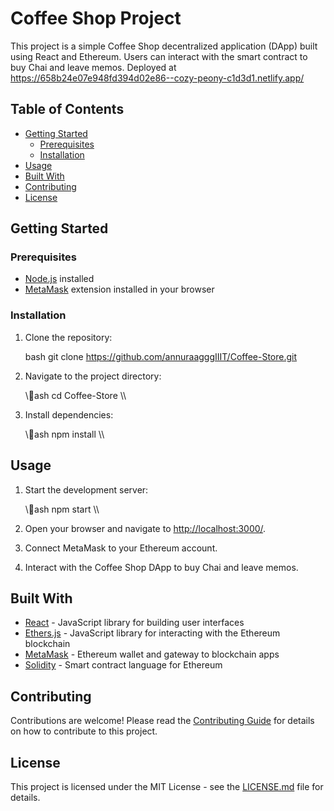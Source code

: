 ﻿# Coffee Shop Project

This project is a simple Coffee Shop decentralized application (DApp) built using React and Ethereum. Users can interact with the smart contract to buy Chai and leave memos.
Deployed at https://658b24e07e948fd394d02e86--cozy-peony-c1d3d1.netlify.app/
## Table of Contents

- [Getting Started](#getting-started)
  - [Prerequisites](#prerequisites)
  - [Installation](#installation)
- [Usage](#usage)
- [Built With](#built-with)
- [Contributing](#contributing)
- [License](#license)


## Getting Started

### Prerequisites

- [Node.js](https://nodejs.org/) installed
- [MetaMask](https://metamask.io/) extension installed in your browser

### Installation

1. Clone the repository:

   bash
   git clone https://github.com/annuraagggIIIT/Coffee-Store.git
   

2. Navigate to the project directory:

   \\\ash
   cd Coffee-Store
   \\\

3. Install dependencies:

   \\\ash
   npm install
   \\\


## Usage

1. Start the development server:

   \\\ash
   npm start
   \\\

2. Open your browser and navigate to [http://localhost:3000/](http://localhost:3000/).

3. Connect MetaMask to your Ethereum account.

4. Interact with the Coffee Shop DApp to buy Chai and leave memos.


## Built With

- [React](https://reactjs.org/) - JavaScript library for building user interfaces
- [Ethers.js](https://docs.ethers.io/v5/) - JavaScript library for interacting with the Ethereum blockchain
- [MetaMask](https://metamask.io/) - Ethereum wallet and gateway to blockchain apps
- [Solidity](https://docs.soliditylang.org/en/v0.8.19/) - Smart contract language for Ethereum


## Contributing

Contributions are welcome! Please read the [Contributing Guide](CONTRIBUTING.md) for details on how to contribute to this project.


## License

This project is licensed under the MIT License - see the [LICENSE.md](LICENSE.md) file for details.

